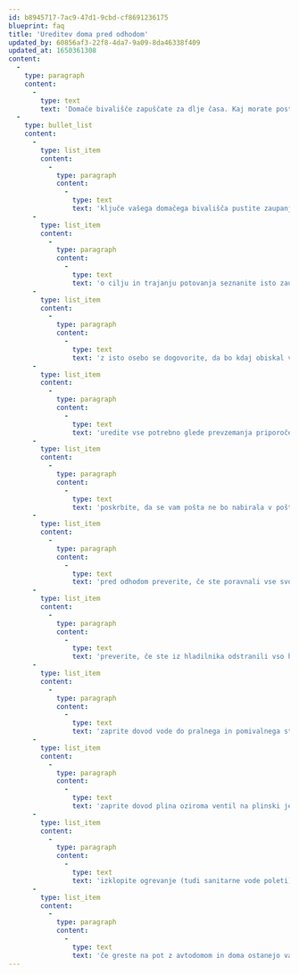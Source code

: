 ```yaml
---
id: b8945717-7ac9-47d1-9cbd-cf8691236175
blueprint: faq
title: 'Ureditev doma pred odhodom'
updated_by: 60856af3-22f8-4da7-9a09-8da46338f409
updated_at: 1650361308
content:
  -
    type: paragraph
    content:
      -
        type: text
        text: 'Domače bivališče zapuščate za dlje časa. Kaj morate postoriti in preveriti pred odhodom:'
  -
    type: bullet_list
    content:
      -
        type: list_item
        content:
          -
            type: paragraph
            content:
              -
                type: text
                text: 'ključe vašega domačega bivališča pustite zaupanja vredni osebi,'
      -
        type: list_item
        content:
          -
            type: paragraph
            content:
              -
                type: text
                text: 'o cilju in trajanju potovanja seznanite isto zaupanja vredno osebo,'
      -
        type: list_item
        content:
          -
            type: paragraph
            content:
              -
                type: text
                text: 'z isto osebo se dogovorite, da bo kdaj obiskal vaš dom in premaknil rolete (ne spuščajte jih na vseh oknih ob odhodu) in prižgal kakšno luč ter seveda zalival rastline,'
      -
        type: list_item
        content:
          -
            type: paragraph
            content:
              -
                type: text
                text: 'uredite vse potrebno glede prevzemanja priporočene pošte in paketov (pooblastilo),'
      -
        type: list_item
        content:
          -
            type: paragraph
            content:
              -
                type: text
                text: 'poskrbite, da se vam pošta ne bo nabirala v poštnem nabiralniku (začasno odpovejte časopise),'
      -
        type: list_item
        content:
          -
            type: paragraph
            content:
              -
                type: text
                text: 'pred odhodom preverite, če ste poravnali vse svoje finančne obveznosti in plačali vse račune in položnice, ki bi zapadle med vašo odsotnostjo,'
      -
        type: list_item
        content:
          -
            type: paragraph
            content:
              -
                type: text
                text: 'preverite, če ste iz hladilnika odstranili vso hrano, ki bi se lahko pokvarila med vašo odsotnostjo,'
      -
        type: list_item
        content:
          -
            type: paragraph
            content:
              -
                type: text
                text: 'zaprite dovod vode do pralnega in pomivalnega stroja,'
      -
        type: list_item
        content:
          -
            type: paragraph
            content:
              -
                type: text
                text: 'zaprite dovod plina oziroma ventil na plinski jeklenki,'
      -
        type: list_item
        content:
          -
            type: paragraph
            content:
              -
                type: text
                text: 'izklopite ogrevanje (tudi sanitarne vode poleti) oziroma če to ne gre, pa bojler naravnajte na minimum,'
      -
        type: list_item
        content:
          -
            type: paragraph
            content:
              -
                type: text
                text: 'če greste na pot z avtodomom in doma ostanejo vaša osebna vozila, pustite ključe le-teh (tudi rezervne) in dokumente pri zaupanja vredni osebi,'
---
```


